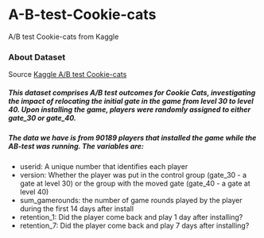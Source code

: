 # A-B-test-Cookie-cats
A/B test Cookie-cats from Kaggle
### About Dataset
Source [Kaggle A/B test Cookie-cats](https://www.kaggle.com/datasets/zahrazolghadr/ab-test-cookie-cats/data)

##### This dataset comprises A/B test outcomes for Cookie Cats, investigating the impact of relocating the initial gate in the game from level 30 to level 40. Upon installing the game, players were randomly assigned to either gate_30 or gate_40.
##### The data we have is from 90189 players that installed the game while the AB-test was running.  The variables are: 
- userid: A unique number that identifies each player
- version: Whether the player was put in the control group (gate_30 - a gate at level 30) or the group with the moved gate (gate_40 - a gate at level 40)
- sum_gamerounds: the number of game rounds played by the player during the first 14 days after install
- retention_1: Did the player come back and play 1 day after installing?
- retention_7: Did the player come back and play 7 days after installing?
